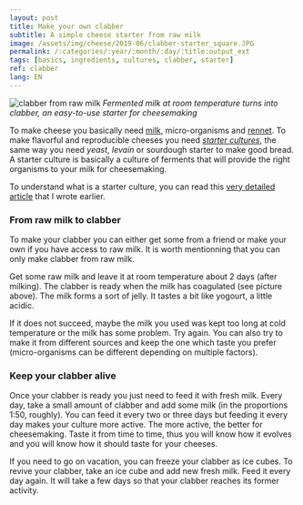 ```yaml
---
layout: post
title: Make your own clabber
subtitle: A simple cheese starter from raw milk
image: /assets/img/cheese/2019-06/clabber-starter_square.JPG
permalink: /:categories/:year/:month/:day/:title:output_ext
tags: [basics, ingredients, cultures, clabber, starter]
ref: clabber
lang: EN
---
```


![clabber from raw milk]({{site.baseurl}}/assets/img/cheese/2019-06/clabber-starter.JPG)
*Fermented milk at room temperature turns into clabber, an easy-to-use starter for cheesemaking*

<!--excerpt.start-->
To make cheese you basically need [milk]({{site.baseurl}}/2019/03/02/raw-milk.html), micro-organisms and [rennet]({{site.baseurl}}/basics.html).
To make flavorful and reproducible cheeses you need [*starter cultures*](({{site.baseurl}}/2019/05/22/starter-culture.html)), the same way you need *yeast*, *levain* or sourdough starter to make good bread.
A starter culture is basically a culture of ferments that will provide the right organisms to your milk for cheesemaking.
<!--excerpt.end-->
To understand what is a starter culture, you can read this [very detailed article]({{site.baseurl}}/2019/05/22/starter-culture.html) that I wrote earlier.

### From raw milk to clabber

To make your clabber you can either get some from a friend or make your own if you have access to raw milk.
It is worth mentionning that you can only make clabber from raw milk.

Get some raw milk and leave it at room temperature about 2 days (after milking).
The clabber is ready when the milk has coagulated (see picture above). The milk forms a sort of jelly. It tastes a bit like yogourt, a little acidic.

If it does not succeed, maybe the milk you used was kept too long at cold temperature or the milk has some problem.
Try again. You can also try to make it from different sources and keep the one which taste you prefer (micro-organisms can be different depending on multiple factors).


### Keep your clabber alive

Once your clabber is ready you just need to feed it with fresh milk.
Every day, take a small amount of clabber and add some milk (in the proportions 1:50, roughly).
You can feed it every two or three days but feeding it every day makes your culture more active. The more active, the better for cheesemaking.
Taste it from time to time, thus you will know how it evolves and you will know how it should taste for your cheeses.

If you need to go on vacation, you can freeze your clabber as ice cubes. To revive your clabber, take an ice cube and add new fresh milk. Feed it every day again.
It will take a few days so that your clabber reaches its former activity.


